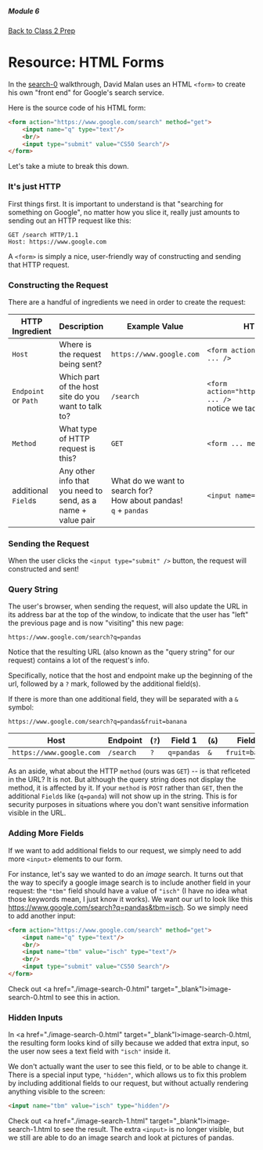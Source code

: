##### Module 6

[Back to Class 2 Prep](../class2-prep)

# Resource: HTML Forms

In the [search-0](https://www.youtube.com/watch?v=RQ2_TIXBo00&list=PLhQjrBD2T381f7IlC090UL9JN-PJfGoLd&index=14) walkthrough, David Malan uses an HTML `<form>` to create his own "front end" for Google's search service.

Here is the source code of his HTML form:

```html
<form action="https://www.google.com/search" method="get">
    <input name="q" type="text"/>
    <br/>
    <input type="submit" value="CS50 Search"/>
</form>
```

Let's take a miute to break this down. 

### It's just HTTP 

First things first. It is important to understand is that "searching for something on Google", no matter how you slice it, really just amounts to sending out an HTTP request like this:

```nohighlight
GET /search HTTP/1.1
Host: https://www.google.com
```

A `<form>` is simply a nice, user-friendly way of constructing and sending that HTTP request.


### Constructing the Request

There are a handful of ingredients we need in order to create the request:

HTTP Ingredient | Description | Example Value | HTML Form Example
|----|----|----|----|
`Host` | Where is the request being sent? | `https://www.google.com` | `<form action="https://www.google.com" ... />` |
`Endpoint` or `Path` | Which part of the host site do you want to talk to? | `/search` | `<form action="https://www.google.com/search" ... />` <br> notice we tacked `/search` onto the end |
`Method` | What type of HTTP request is this? | `GET` | `<form ... method="get" />` |
additional `Field`s | Any other info that you need to send, as a name + value pair | What do we want to search for? <br> How about pandas! <br> `q` + `pandas` | `<input name="q" value="pandas"/>` |

### Sending the Request

When the user clicks the `<input type="submit" />` button, the request will constructed and sent! 

### Query String

The user's browser, when sending the request, will also update the URL in its address bar at the top of the window, to indicate that the user has "left" the previous page and is now "visiting" this new page:

`https://www.google.com/search?q=pandas`

Notice that the resulting URL (also known as the "query string" for our request) contains a lot of the request's info.

Specifically, notice that the host and endpoint make up the beginning of the url, followed by a `?` mark, followed by the additional field(s). 

If there is more than one additional field, they will be separated with a `&` symbol:

`https://www.google.com/search?q=pandas&fruit=banana`

Host | Endpoint | (`?`) | Field 1 | (`&`) | Field 2 
|----|----|----|----|----|----
`https://www.google.com` | `/search` | `?` | `q=pandas` | `&` | `fruit=banana` 


As an aside, what about the HTTP `method` (ours was `GET`) -- is that reflceted in the URL? It is not. But although the query string does not display the method, it is affected by it. If your `method` is `POST` rather than `GET`, then the additional `Field`s like (`q=panda`) will not show up in the string. This is for security purposes in situations where you don't want sensitive information visible in the URL.


### Adding More Fields

If we want to add additional fields to our request, we simply need to add more `<input>` elements to our form. 

For instance, let's say we wanted to do an *image* search. It turns out that the way to specify a google image search is to include another field in your request: the `"tbm"` field should have a value of `"isch"` (I have no idea what those keywords mean, I just know it works). We want our url to look like this https://www.google.com/search?q=pandas&tbm=isch. So we simply need to add another input:

```html
<form action="https://www.google.com/search" method="get">
    <input name="q" type="text"/>
    <br/>
    <input name="tbm" value="isch" type="text"/>
    <br/>
    <input type="submit" value="CS50 Search"/>
</form>
```

Check out <a href="./image-search-0.html" target="_blank"l>image-search-0.html</a> to see this in action.

### Hidden Inputs

In <a href="./image-search-0.html" target="_blank"l>image-search-0.html</a>, the resulting form looks kind of silly because we added that extra input, so the user now sees a text field with `"isch"` inside it.

We don't actually want the user to see this field, or to be able to change it. There is a special input type, `"hidden"`, which allows us to fix this problem by including additional fields to our request, but without actually rendering anything visible to the screen:

```html
<input name="tbm" value="isch" type="hidden"/>
```

Check out <a href="./image-search-1.html" target="_blank"l>image-search-1.html</a> to see the result. The extra `<input>` is no longer visible, but we still are able to do an image search and look at pictures of pandas.

